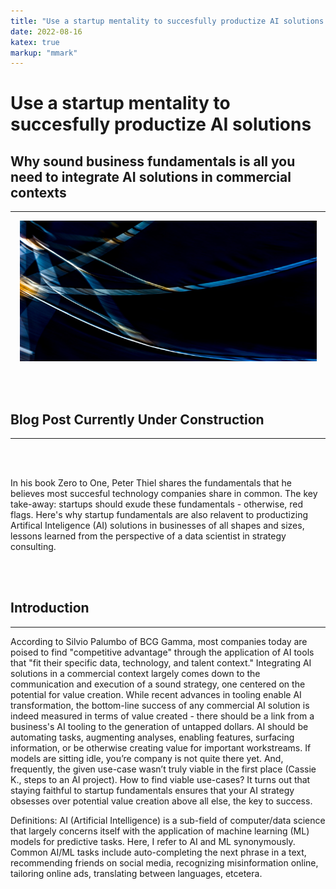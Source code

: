```yaml
---
title: "Use a startup mentality to succesfully productize AI solutions."
date: 2022-08-16
katex: true
markup: "mmark"
---
```

# Use a startup mentality to succesfully productize AI solutions

## Why sound business fundamentals is all you need to integrate AI solutions in commercial contexts
---

<p align="center"> <img src="/posts/blog_AI_image.jpeg"/ width = "475" height = "225"> </p>

<br><br>

## Blog Post Currently Under Construction 

---

<br><br>

In his book Zero to One, Peter Thiel shares the fundamentals that he believes most succesful technology companies share in common. The key take-away: startups should exude these fundamentals - otherwise, red flags. Here's why startup fundamentals are also relavent to productizing Artifical Inteligence (AI) solutions in businesses of all shapes and sizes, lessons learned from the perspective of a data scientist in strategy consulting.

<br><br>

## Introduction
---

According to Silvio Palumbo of BCG Gamma, most companies today are poised to find "competitive advantage" through the application of AI tools that "fit their specific data, technology, and talent context." Integrating AI solutions in a commercial context largely comes down to the communication and execution of a sound strategy, one centered on the potential for value creation. While recent advances in tooling enable AI transformation, the bottom-line success of any commercial AI solution is indeed measured in terms of value created - there should be a link from a business's AI tooling to the generation of untapped dollars. AI should be automating tasks, augmenting analyses, enabling features, surfacing information, or be otherwise creating value for important workstreams. If models are sitting idle, you’re company is not quite there yet. And, frequently, the given use-case wasn’t truly viable in the first place (Cassie K., steps to an AI project). How to find viable use-cases? It turns out that staying faithful to startup fundamentals ensures that your AI strategy obsesses over potential value creation above all else, the key to success. 

Definitions: AI (Artificial Intelligence) is a sub-field of computer/data science that largely concerns itself with the application of machine learning (ML) models for predictive tasks. Here, I refer to AI and ML synonymously. Common AI/ML tasks include auto-completing the next phrase in a text, recommending friends on social media, recognizing misinformation online, tailoring online ads, translating between languages, etcetera. 
